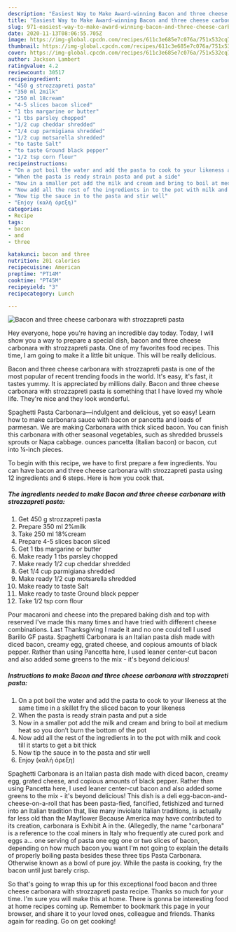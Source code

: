 ```yaml
---
description: "Easiest Way to Make Award-winning Bacon and three cheese carbonara with strozzapreti pasta"
title: "Easiest Way to Make Award-winning Bacon and three cheese carbonara with strozzapreti pasta"
slug: 971-easiest-way-to-make-award-winning-bacon-and-three-cheese-carbonara-with-strozzapreti-pasta
date: 2020-11-13T08:06:55.705Z
image: https://img-global.cpcdn.com/recipes/611c3e685e7c076a/751x532cq70/bacon-and-three-cheese-carbonara-with-strozzapreti-pasta-recipe-main-photo.jpg
thumbnail: https://img-global.cpcdn.com/recipes/611c3e685e7c076a/751x532cq70/bacon-and-three-cheese-carbonara-with-strozzapreti-pasta-recipe-main-photo.jpg
cover: https://img-global.cpcdn.com/recipes/611c3e685e7c076a/751x532cq70/bacon-and-three-cheese-carbonara-with-strozzapreti-pasta-recipe-main-photo.jpg
author: Jackson Lambert
ratingvalue: 4.2
reviewcount: 30517
recipeingredient:
- "450 g strozzapreti pasta"
- "350 ml 2milk"
- "250 ml 18cream"
- "4-5 slices bacon sliced"
- "1 tbs margarine or butter"
- "1 tbs parsley chopped"
- "1/2 cup cheddar shredded"
- "1/4 cup parmigiana shredded"
- "1/2 cup motsarella shredded"
- "to taste Salt"
- "to taste Ground black pepper"
- "1/2 tsp corn flour"
recipeinstructions:
- "On a pot boil the water and add the pasta to cook to your likeness at the same time in a skillet fry the sliced bacon to your likeness"
- "When the pasta is ready strain pasta and put a side"
- "Now in a smaller pot add the milk and cream and bring to boil at medium heat so you don’t burn the bottom of the pot"
- "Now add all the rest of the ingredients in to the pot with milk and cook till it starts to get a bit thick"
- "Now tip the sauce in to the pasta and stir well"
- "Enjoy (καλή όρεξη)"
categories:
- Recipe
tags:
- bacon
- and
- three

katakunci: bacon and three 
nutrition: 201 calories
recipecuisine: American
preptime: "PT14M"
cooktime: "PT45M"
recipeyield: "3"
recipecategory: Lunch

---
```



![Bacon and three cheese carbonara with strozzapreti pasta](https://img-global.cpcdn.com/recipes/611c3e685e7c076a/751x532cq70/bacon-and-three-cheese-carbonara-with-strozzapreti-pasta-recipe-main-photo.jpg)

Hey everyone, hope you're having an incredible day today. Today, I will show you a way to prepare a special dish, bacon and three cheese carbonara with strozzapreti pasta. One of my favorites food recipes. This time, I am going to make it a little bit unique. This will be really delicious.

Bacon and three cheese carbonara with strozzapreti pasta is one of the most popular of recent trending foods in the world. It's easy, it's fast, it tastes yummy. It is appreciated by millions daily. Bacon and three cheese carbonara with strozzapreti pasta is something that I have loved my whole life. They're nice and they look wonderful.

Spaghetti Pasta Carbonara—indulgent and delicious, yet so easy! Learn how to make carbonara sauce with bacon or pancetta and loads of parmesan. We are making Carbonara with thick sliced bacon. You can finish this carbonara with other seasonal vegetables, such as shredded brussels sprouts or Napa cabbage. ounces pancetta (Italian bacon) or bacon, cut into ¼-inch pieces.


To begin with this recipe, we have to first prepare a few ingredients. You can have bacon and three cheese carbonara with strozzapreti pasta using 12 ingredients and 6 steps. Here is how you cook that.

<!--inarticleads1-->

##### The ingredients needed to make Bacon and three cheese carbonara with strozzapreti pasta:

1. Get 450 g strozzapreti pasta
1. Prepare 350 ml 2%milk
1. Take 250 ml 18%cream
1. Prepare 4-5 slices bacon sliced
1. Get 1 tbs margarine or butter
1. Make ready 1 tbs parsley chopped
1. Make ready 1/2 cup cheddar shredded
1. Get 1/4 cup parmigiana shredded
1. Make ready 1/2 cup motsarella shredded
1. Make ready to taste Salt
1. Make ready to taste Ground black pepper
1. Take 1/2 tsp corn flour


Pour macaroni and cheese into the prepared baking dish and top with reserved I&#39;ve made this many times and have tried with different cheese combinations. Last Thanksgiving I made it and no one could tell I used Barillo GF pasta. Spaghetti Carbonara is an Italian pasta dish made with diced bacon, creamy egg, grated cheese, and copious amounts of black pepper. Rather than using Pancetta here, I used leaner center-cut bacon and also added some greens to the mix - it&#39;s beyond delicious! 

<!--inarticleads2-->

##### Instructions to make Bacon and three cheese carbonara with strozzapreti pasta:

1. On a pot boil the water and add the pasta to cook to your likeness at the same time in a skillet fry the sliced bacon to your likeness
1. When the pasta is ready strain pasta and put a side
1. Now in a smaller pot add the milk and cream and bring to boil at medium heat so you don’t burn the bottom of the pot
1. Now add all the rest of the ingredients in to the pot with milk and cook till it starts to get a bit thick
1. Now tip the sauce in to the pasta and stir well
1. Enjoy (καλή όρεξη)


Spaghetti Carbonara is an Italian pasta dish made with diced bacon, creamy egg, grated cheese, and copious amounts of black pepper. Rather than using Pancetta here, I used leaner center-cut bacon and also added some greens to the mix - it&#39;s beyond delicious! This dish is a deli egg-bacon-and-cheese-on-a-roll that has been pasta-fied, fancified, fetishized and turned into an Italian tradition that, like many inviolate Italian traditions, is actually far less old than the Mayflower Because America may have contributed to its creation, carbonara is Exhibit A in the. (Allegedly, the name &#34;carbonara&#34; is a reference to the coal miners in Italy who frequently ate cured pork and eggs a… one serving of pasta one egg one or two slices of bacon, depending on how much bacon you want I&#39;m not going to explain the details of properly boiling pasta besides these three tips Pasta Carbonara. Otherwise known as a bowl of pure joy. While the pasta is cooking, fry the bacon until just barely crisp. 

So that's going to wrap this up for this exceptional food bacon and three cheese carbonara with strozzapreti pasta recipe. Thanks so much for your time. I'm sure you will make this at home. There is gonna be interesting food at home recipes coming up. Remember to bookmark this page in your browser, and share it to your loved ones, colleague and friends. Thanks again for reading. Go on get cooking!
